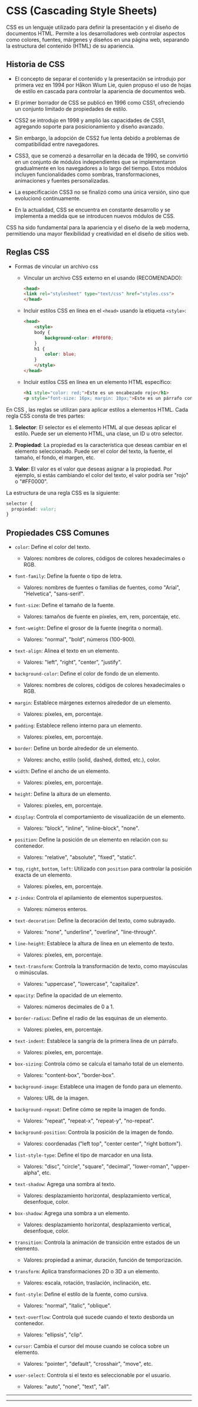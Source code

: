 # CSS (Cascading Style Sheets)

CSS es un lenguaje utilizado para definir la presentación y el diseño de documentos HTML. Permite a los desarrolladores web controlar aspectos como colores, fuentes, márgenes y diseños en una página web, separando la estructura del contenido (HTML) de su apariencia.

## Historia de CSS

- El concepto de separar el contenido y la presentación se introdujo por primera vez en 1994 por Håkon Wium Lie, quien propuso el uso de hojas de estilo en cascada para controlar la apariencia de documentos web.

- El primer borrador de CSS se publicó en 1996 como CSS1, ofreciendo un conjunto limitado de propiedades de estilo.

- CSS2 se introdujo en 1998 y amplió las capacidades de CSS1, agregando soporte para posicionamiento y diseño avanzado.

- Sin embargo, la adopción de CSS2 fue lenta debido a problemas de compatibilidad entre navegadores.

- CSS3, que se comenzó a desarrollar en la década de 1990, se convirtió en un conjunto de módulos independientes que se implementaron gradualmente en los navegadores a lo largo del tiempo. Estos módulos incluyen funcionalidades como sombras, transformaciones, animaciones y fuentes personalizadas.

- La especificación CSS3 no se finalizó como una única versión, sino que evolucionó continuamente.

- En la actualidad, CSS se encuentra en constante desarrollo y se implementa a medida que se introducen nuevos módulos de CSS.

CSS ha sido fundamental para la apariencia y el diseño de la web moderna, permitiendo una mayor flexibilidad y creatividad en el diseño de sitios web.

## Reglas CSS

- Formas de vincular un archivo css
    - Vincular un archivo CSS externo en el <head> usando <link> (RECOMENDADO):
        ```html
        <head>
        <link rel="stylesheet" type="text/css" href="styles.css">
        </head>
        ```

    - Incluir estilos CSS en línea en el `<head>` usando la etiqueta `<style>`:
        ```html
        <head>
            <style>
            body {
                background-color: #f0f0f0;
            }
            h1 {
                color: blue;
            }
            </style>
        </head>
        ```

    - Incluir estilos CSS en línea en un elemento HTML específico:
        ```html
        <h1 style="color: red;">Este es un encabezado rojo</h1>
        <p style="font-size: 16px; margin: 10px;">Este es un párrafo con estilos en línea.</p>
        ```


En CSS , las reglas se utilizan para aplicar estilos a elementos HTML. Cada regla CSS consta de tres partes:

1. **Selector**: El selector es el elemento HTML al que deseas aplicar el estilo. Puede ser un elemento HTML, una clase, un ID u otro selector.

2. **Propiedad**: La propiedad es la característica que deseas cambiar en el elemento seleccionado. Puede ser el color del texto, la fuente, el tamaño, el fondo, el margen, etc.

3. **Valor**: El valor es el valor que deseas asignar a la propiedad. Por ejemplo, si estás cambiando el color del texto, el valor podría ser "rojo" o "#FF0000".

La estructura de una regla CSS es la siguiente:

```css
selector {
  propiedad: valor;
}
```

## Propiedades CSS Comunes

- `color`: Define el color del texto.
  - Valores: nombres de colores, códigos de colores hexadecimales o RGB.

- `font-family`: Define la fuente o tipo de letra.
  - Valores: nombres de fuentes o familias de fuentes, como "Arial", "Helvetica", "sans-serif".

- `font-size`: Define el tamaño de la fuente.
  - Valores: tamaños de fuente en píxeles, em, rem, porcentaje, etc.

- `font-weight`: Define el grosor de la fuente (negrita o normal).
  - Valores: "normal", "bold", números (100-900).

- `text-align`: Alinea el texto en un elemento.
  - Valores: "left", "right", "center", "justify".

- `background-color`: Define el color de fondo de un elemento.
  - Valores: nombres de colores, códigos de colores hexadecimales o RGB.

- `margin`: Establece márgenes externos alrededor de un elemento.
  - Valores: píxeles, em, porcentaje.

- `padding`: Establece relleno interno para un elemento.
  - Valores: píxeles, em, porcentaje.

- `border`: Define un borde alrededor de un elemento.
  - Valores: ancho, estilo (solid, dashed, dotted, etc.), color.

- `width`: Define el ancho de un elemento.
  - Valores: píxeles, em, porcentaje.

- `height`: Define la altura de un elemento.
  - Valores: píxeles, em, porcentaje.

- `display`: Controla el comportamiento de visualización de un elemento.
  - Valores: "block", "inline", "inline-block", "none".

- `position`: Define la posición de un elemento en relación con su contenedor.
  - Valores: "relative", "absolute", "fixed", "static".

- `top`, `right`, `bottom`, `left`: Utilizado con `position` para controlar la posición exacta de un elemento.
  - Valores: píxeles, em, porcentaje.

- `z-index`: Controla el apilamiento de elementos superpuestos.
  - Valores: números enteros.

- `text-decoration`: Define la decoración del texto, como subrayado.
  - Valores: "none", "underline", "overline", "line-through".

- `line-height`: Establece la altura de línea en un elemento de texto.
  - Valores: píxeles, em, porcentaje.

- `text-transform`: Controla la transformación de texto, como mayúsculas o minúsculas.
  - Valores: "uppercase", "lowercase", "capitalize".

- `opacity`: Define la opacidad de un elemento.
  - Valores: números decimales de 0 a 1.

- `border-radius`: Define el radio de las esquinas de un elemento.
  - Valores: píxeles, em, porcentaje.

- `text-indent`: Establece la sangría de la primera línea de un párrafo.
  - Valores: píxeles, em, porcentaje.

- `box-sizing`: Controla cómo se calcula el tamaño total de un elemento.
  - Valores: "content-box", "border-box".

- `background-image`: Establece una imagen de fondo para un elemento.
  - Valores: URL de la imagen.

- `background-repeat`: Define cómo se repite la imagen de fondo.
  - Valores: "repeat", "repeat-x", "repeat-y", "no-repeat".

- `background-position`: Controla la posición de la imagen de fondo.
  - Valores: coordenadas ("left top", "center center", "right bottom").

- `list-style-type`: Define el tipo de marcador en una lista.
  - Valores: "disc", "circle", "square", "decimal", "lower-roman", "upper-alpha", etc.

- `text-shadow`: Agrega una sombra al texto.
  - Valores: desplazamiento horizontal, desplazamiento vertical, desenfoque, color.

- `box-shadow`: Agrega una sombra a un elemento.
  - Valores: desplazamiento horizontal, desplazamiento vertical, desenfoque, color.

- `transition`: Controla la animación de transición entre estados de un elemento.
  - Valores: propiedad a animar, duración, función de temporización.

- `transform`: Aplica transformaciones 2D o 3D a un elemento.
  - Valores: escala, rotación, traslación, inclinación, etc.

- `font-style`: Define el estilo de la fuente, como cursiva.
  - Valores: "normal", "italic", "oblique".

- `text-overflow`: Controla qué sucede cuando el texto desborda un contenedor.
  - Valores: "ellipsis", "clip".

- `cursor`: Cambia el cursor del mouse cuando se coloca sobre un elemento.
  - Valores: "pointer", "default", "crosshair", "move", etc.

- `user-select`: Controla si el texto es seleccionable por el usuario.
  - Valores: "auto", "none", "text", "all".

---
---



